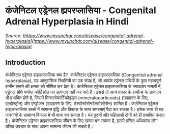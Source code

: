 # कंजेनिटल एड्रेनल ह्यपरप्लासिया - Congenital Adrenal Hyperplasia in Hindi
_Source: [https://www.myupchar.com/disease/congenital-adrenal-hyperplasia](https://www.myupchar.com/disease/congenital-adrenal-hyperplasia)_

## Introduction
कंजेनिटल एड्रेनल हाइपरप्लासिया क्या है? 
कंजेनिटल एड्रेनल हाइपरप्लासिया (Congenital adrenal hyperplasia), यह आनुवांशिक स्थितियों का एक संग्रह है, जो आपके एड्रेनल ग्रंथियों के कुछ महत्वपूर्ण हार्मोन बनाने की क्षमता को सीमित कर देता है। कंजेनिटल एड्रेनल हाइपरप्लासिया के ज्यादातर मामलों में, ए़़ड्रेनल ग्रंथि पर्याप्त कोर्टिसोल का उत्पादन नहीं कर पाते हैं। इससे दो अन्य प्रकार के हार्मोन्स के उत्पादन भी प्रभावित होते है, जिसमें मिनरलोकार्टिकोइड्स (mineralocorticoids) (उदाहरण के लिए, एल्डोस्ट्रोन) और एण्ड्रोजन (उदाहरण के लिए, टेस्टोस्टेरोनटेस्टोस्टेरोन) शामिल हैं।
कंजेनिटल एड्रेनल हाइपरप्लासिया बच्चों में सामान्य वृद्धि और विकास के साथ समस्याएं पैदा कर सकता है। इसेक साथ ही यह जननांगों के सामान्य विकास में भी बाधा बन सकता है। यह पुरुषों और महिलाओं दोनों को ही प्रभावित करता है।
कंजेनिटल एड्रेनल हाइपरप्लासिया जीवन के लिए खतरा बन सकता है, इससे ग्रसित अधिकांश लोग उचित उपचार के साथ अपना सामान्य जीवन जी सकते हैं।

